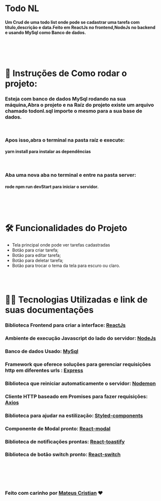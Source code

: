 # Todo NL

#### Um Crud de uma todo list onde pode se cadastrar uma tarefa com título,descrição e data.Feito em ReactJs no frontend,NodeJs no backend e usando MySql como Banco de dados.

<br>
<br>
<br>

# 📄 Instruções de Como rodar o projeto:

### Esteja com banco de dados MySql rodando na sua máquina,Abra o projeto e na Raíz do projeto existe um arquivo chamado todonl.sql importe o mesmo para a sua base de dados.

<br>

### Apos isso,abra o terminal na pasta raíz e execute:

#### yarn install para instalar as dependências

<br>

### Aba uma nova aba no terminal e entre na pasta server:

#### rode npm run devStart para iniciar o servidor.

<br>
<br>
<br>

# 🛠️ Funcionalidades do Projeto

<ul>
<li>Tela principal onde pode ver tarefas cadastradas</li>
<li>Botão para criar tarefa;</li>
<li>Botão para editar tarefa;</li>
<li>Botão para deletar tarefa;</li>
<li>Botão para trocar o tema da tela para escuro ou claro.</li>
</ul>

<br>
<br>

# 👨‍💻 Tecnologias Utilizadas e link de suas documentações

### Biblioteca Frontend para criar a interface: [ReactJs](https://pt-br.reactjs.org/)

###

### Ambiente de execução Javascript do lado do servidor: [NodeJs](https://nodejs.org/en/)

### Banco de dados Usado: [MySql](https://www.mysql.com/)

### Framework que oferece soluções para gerenciar requisições http em diferentes urls : [Express](https://expressjs.com/pt-br/)

### Biblioteca que reiniciar automaticamente o servidor: [Nodemon](https://www.npmjs.com/package/nodemon)

### Cliente HTTP baseado em Promises para fazer requisições: [Axios](https://axios-http.com/docs/api_intro)

### Biblioteca para ajudar na estilização: [Styled-components](https://styled-components.com/docs)

### Componente de Modal pronto: [React-modal](https://reactcommunity.org/react-modal/)

### Biblioteca de notificações prontas: [React-toastify](https://fkhadra.github.io/react-toastify/introduction)

### Biblioteca de botão switch pronto: [React-switch](https://www.npmjs.com/package/react-switch)

<br>
<br>
<br>

#

### Feito com carinho por [Mateus Cristian](https://www.linkedin.com/in/mateus-cristian-ferreira-de-paula-2520271a4/) ❤️
